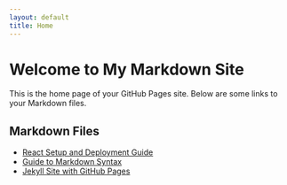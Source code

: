 ```yaml
---
layout: default
title: Home
---
```


# Welcome to My Markdown Site

This is the home page of your GitHub Pages site. Below are some links to your Markdown files.

## Markdown Files

- [React Setup and Deployment Guide](./react-setup-deployment-guide.md)
- [Guide to Markdown Syntax](./markdown-syntax-guide.md)
- [Jekyll Site with GitHub Pages](./jekyll-github-pages-guide.md)

